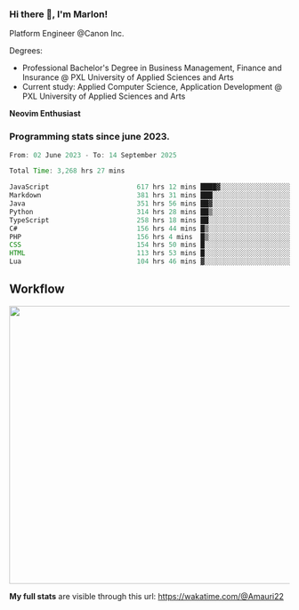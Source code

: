
### Hi there 👋, I'm Marlon!

Platform Engineer @Canon Inc.

Degrees: 
- Professional Bachelor's Degree in Business Management, Finance and Insurance @ PXL University of Applied Sciences and Arts
- Current study: Applied Computer Science, Application Development @ PXL University of Applied Sciences and Arts

**Neovim Enthusiast**

### Programming stats since june 2023.
<!--START_SECTION:waka-->

```java
From: 02 June 2023 - To: 14 September 2025

Total Time: 3,268 hrs 27 mins

JavaScript                      617 hrs 12 mins ████▓░░░░░░░░░░░░░░░░░░░░   18.47 %
Markdown                        381 hrs 31 mins ███░░░░░░░░░░░░░░░░░░░░░░   11.42 %
Java                            351 hrs 56 mins ██▓░░░░░░░░░░░░░░░░░░░░░░   10.53 %
Python                          314 hrs 28 mins ██▒░░░░░░░░░░░░░░░░░░░░░░   09.41 %
TypeScript                      258 hrs 18 mins ██░░░░░░░░░░░░░░░░░░░░░░░   07.73 %
C#                              156 hrs 44 mins █▒░░░░░░░░░░░░░░░░░░░░░░░   04.69 %
PHP                             156 hrs 4 mins  █▒░░░░░░░░░░░░░░░░░░░░░░░   04.67 %
CSS                             154 hrs 50 mins █░░░░░░░░░░░░░░░░░░░░░░░░   04.63 %
HTML                            113 hrs 53 mins █░░░░░░░░░░░░░░░░░░░░░░░░   03.41 %
Lua                             104 hrs 46 mins ▓░░░░░░░░░░░░░░░░░░░░░░░░   03.14 %
```

<!--END_SECTION:waka-->

## Workflow
<a href="https://wakatime.com"><img width="750" height="500" src="https://wakatime.com/share/@Amauri22/c9755ad7-b574-44e4-a9ee-ddb3582724ea.png" /></a>

**My full stats** are visible through this url: https://wakatime.com/@Amauri22
